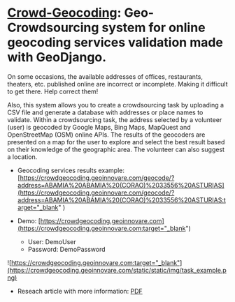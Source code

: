# [Crowd-Geocoding](https://crowdgeocoding.geoinnovare.com): Geo-Crowdsourcing system for online geocoding services validation made with GeoDjango.

On some occasions, the available addresses of offices, restaurants, theaters, etc. published online are incorrect or incomplete. Making it difficult to get there. Help correct them!

Also, this system allows you to create a crowdsourcing task by uploading a CSV file and generate a database with addresses or place names to validate. Within a crowdsourcing task, the address selected by a volunteer (user) is geocoded by Google Maps, Bing Maps, MapQuest and OpenStreetMap (OSM) online APIs. The results of the geocoders are presented on a map for the user to explore and select the best result based on their knowledge of the geographic area. The volunteer can also suggest a location.

- Geocoding services results example: [https://crowdgeocoding.geoinnovare.com/geocode/?address=ABAMIA%20ABAMIA%20(CORAO)%2033556%20ASTURIAS](https://crowdgeocoding.geoinnovare.com/geocode/?address=ABAMIA%20ABAMIA%20(CORAO)%2033556%20ASTURIAS:target="_blank"	)

- Demo: [https://crowdgeocoding.geoinnovare.com](https://crowdgeocoding.geoinnovare.com:target="_blank")
	- User: DemoUser
	- Password: DemoPassword

![https://crowdgeocoding.geoinnovare.com:target="_blank"](https://crowdgeocoding.geoinnovare.com/static/static/img/task_example.png)

- Reseach article with more information: [PDF](https://www.researchgate.net/profile/Miguel-Angel-Manso-Callejo/publication/285051667_Volunteering_assistance_to_online_geocoding_services_through_a_distributed_knowledge_solution/links/565b02fe08aeafc2aac604f3/Volunteering-assistance-to-online-geocoding-services-through-a-distributed-knowledge-solution.pdf:target="_blank")